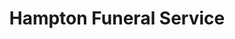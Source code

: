 ---
title: "Hampton Funeral Service"
url: /boone/hampton-funeral-service/
shop: funeral directors
---